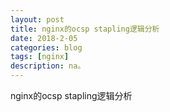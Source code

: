 ```yaml
---
layout: post
title: nginx的ocsp stapling逻辑分析
date: 2018-2-05
categories: blog
tags: [nginx]
description: na。
---
```




nginx的ocsp stapling逻辑分析






